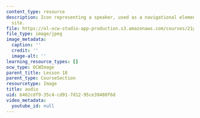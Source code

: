 ```yaml
---
content_type: resource
description: Icon representing a speaker, used as a navigational element on a course
  site.
file: https://ol-ocw-studio-app-production.s3.amazonaws.com/courses/21g-504-japanese-iv-spring-2009/6462cdf935c4cd917d1295ce39480f6d_audio.jpg
file_type: image/jpeg
image_metadata:
  caption: ''
  credit: ''
  image-alt: ''
learning_resource_types: []
ocw_type: OCWImage
parent_title: Lesson 18
parent_type: CourseSection
resourcetype: Image
title: audio
uid: 6462cdf9-35c4-cd91-7d12-95ce39480f6d
video_metadata:
  youtube_id: null
---
```

